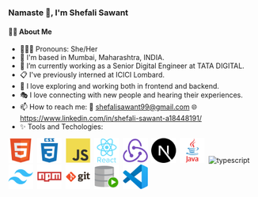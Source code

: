 ### Namaste 🙏, I'm Shefali Sawant

#### 👩‍💻 About Me

- 👩🏻‍💻 Pronouns: She/Her
- 📍 I'm based in Mumbai, Maharashtra, INDIA.
- 💼 I’m currently working as a Senior Digital Engineer at TATA DIGITAL.
- 📋 I've previously interned at ICICI Lombard.
- 🌱 I love exploring and working both in frontend and backend.
- 🎭 I love connecting with new people and hearing their experiences.
- 📫 How to reach me: 
    📧 shefalisawant99@gmail.com
    🌐 https://www.linkedin.com/in/shefali-sawant-a18448191/
- ✨ Tools and Techologies:

<div>
  <img src="https://github.com/devicons/devicon/blob/master/icons/html5/html5-original.svg" title="HTML5" alt="HTML" width="50" height="50"/>&nbsp;
  <img src="https://github.com/devicons/devicon/blob/master/icons/css3/css3-plain-wordmark.svg"  title="CSS3" alt="CSS" width="50" height="50"/>&nbsp;
  <img src="https://github.com/devicons/devicon/blob/master/icons/javascript/javascript-original.svg" title="JavaScript" alt="JavaScript" width="50" height="50"/>&nbsp;
  <img src="https://github.com/devicons/devicon/blob/master/icons/react/react-original-wordmark.svg" title="React" alt="React" width="50" height="50"/>&nbsp;
  <img src="https://github.com/devicons/devicon/blob/master/icons/redux/redux-original.svg" title="Redux" alt="Redux " width="50" height="50"/>&nbsp;
<img src="https://github.com/devicons/devicon/blob/master/icons/nextjs/nextjs-plain.svg" title="Next" alt="Next " width="50" height="50"/>&nbsp;
  <img src="https://github.com/devicons/devicon/blob/master/icons/java/java-original-wordmark.svg" title="Java" alt="Java" width="50" height="50"/>&nbsp;
  <img src="https://cdn.jsdelivr.net/gh/devicons/devicon/icons/typescript/typescript-original.svg" height="50" alt="typescript"  />&nbsp;
     <img src="https://github.com/devicons/devicon/blob/master/icons/tailwindcss/tailwindcss-original.svg" title="TailwindCSS" alt="tailwind css" width="50" height="50"/>&nbsp;
<img src="https://github.com/devicons/devicon/blob/master/icons/npm/npm-original-wordmark.svg" title="Npm" alt="npm" width="50" height="50"/>&nbsp;
  <img src="https://github.com/devicons/devicon/blob/master/icons/git/git-original-wordmark.svg" title="Git" alt="Git" width="50" height="50"/>&nbsp;
    <img src="https://github.com/devicons/devicon/blob/master/icons/sqldeveloper/sqldeveloper-original.svg" title="SQL" alt="sql" width="50" height="50"/>&nbsp;
    <img src="https://github.com/devicons/devicon/blob/master/icons/vscode/vscode-original.svg" title="Vscode" alt="Vscode" width="50" height="50"/>
</div>  
<!--
**shefalisawant/shefalisawant** is a ✨ _special_ ✨ repository because its `README.md` (this file) appears on your GitHub profile.

Here are some ideas to get you started:

- 🔭 I’m currently working on ...
- 🌱 I’m currently learning ...
- 👯 I’m looking to collaborate on ...
- 🤔 I’m looking for help with ...
- 💬 Ask me about ...
- 📫 How to reach me: ...
- 😄 Pronouns: ...
- ⚡ Fun fact: ...
-->
